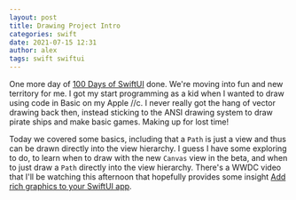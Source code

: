 ```yaml
---
layout: post
title: Drawing Project Intro
categories: swift
date: 2021-07-15 12:31
author: alex
tags: swift swiftui
---
```


One more day of [100 Days of SwiftUI](https://www.hackingwithswift.com/100/swiftui) done. We're moving into fun and new territory for me. I got my start programming as a kid when I wanted to draw using code in Basic on my Apple //c. I never really got the hang of vector drawing back then, instead sticking to the ANSI drawing system to draw pirate ships and make basic games. Making up for lost time!

Today we covered some basics, including that a `Path` is just a view and thus can be drawn directly into the view hierarchy. I guess I have some exploring to do, to learn when to draw with the new `Canvas` view in the beta, and when to just draw a `Path` directly into the view hierarchy. There's a WWDC video that I'll be watching this afternoon that hopefully provides some insight [Add rich graphics to your SwiftUI app](https://developer.apple.com/videos/play/wwdc2021/10021/).
